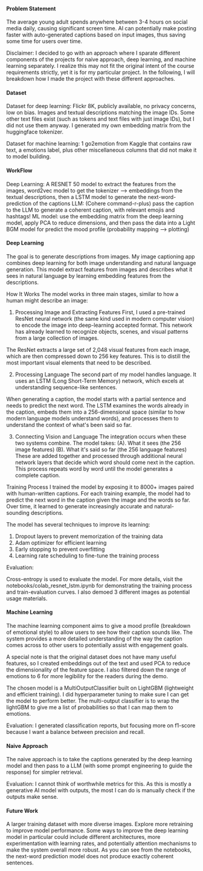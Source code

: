 #### Problem Statement
The average young adult spends anywhere between 3-4 hours on social media daily, causing significant screen time. AI can potentially make posting faster 
with auto-generated captions based on input images, thus saving some time for users over time. 

Disclaimer: I decided to go with an approach where I sparate different components of the projects for naive approach, deep learning, and machine learning separately. 
I realize this may not fit the original intent of the course requirements strictly, yet it is for my particular project. In the following, I will breakdown how I made the project with 
these different approaches.

#### Dataset 

Dataset for deep learning: Flickr 8K, publicly available, no privacy concerns, low on bias. 
Images and textual descriptions matching the image IDs. Some other text files exist (such as tokens and text files with just image IDs), but I did not use them anyway. 
I generated my own embedding matrix from the huggingface tokenizer. 

Dataset for machine learning: 1 go2emotion from Kaggle that contains raw text, a emotions label, plus other miscellaneous columns that did not make it to model building.

#### WorkFlow
Deep Learning: A RESNET 50 model to extract the features from the images, word2vec model to get the tokenizer —> embeddings from the textual descriptions, then a LSTM model to generate the next-word-prediction of the captions
LLM: (Cohere command-r-plus) pass the caption to the LLM to generate a coherent caption, with relevant emojis and hashtags!
ML model: use the embedding matrix from the deep learning model, apply PCA to reduce dimensions, and then pass the data into a Light BGM model for predict the mood profile (probability mapping —> plotting)

#### Deep Learning
The goal is to generate descriptions from images. 
My image captioning app combines deep learning for both image understanding and natural language generation. This model extract features from images and describes what it sees in natural language by learning embedding features from the descriptions.

How It Works
The model works in three main stages, similar to how a human might describe an image:

1. Processing Image and Extracting Features
First, I used a pre-trained ResNet neural network (the same kind used in modern computer vision) to encode the image into deep-learning accepted format. This network has already learned to recognize objects, scenes, and visual patterns from a large collection of images.

The ResNet extracts a large set of 2,048 visual features from each image, which are then compressed down to 256 key features. This is to distill the most important visual elements that need to be described.

2. Processing Language
The second part of my model handles language. It uses an LSTM (Long Short-Term Memory) network, which excels at understanding sequence-like sentences.

When generating a caption, the model starts with a partial sentence and needs to predict the next word. The LSTM examines the words already in the caption, embeds them into a 256-dimensional space (similar to how modern language models understand words), and processes them to understand the context of what's been said so far.

3. Connecting Vision and Language
The integration occurs when these two systems combine. The model takes:
(A). What it sees (the 256 image features)
(B). What it's said so far (the 256 language features)
These are added together and processed through additional neural network layers that decide which word should come next in the caption. This process repeats word by word until the model generates a complete caption.

Training Process
I trained the model by exposing it to 8000+ images paired with human-written captions. For each training example, the model had to predict the next word in the caption given the image and the words so far. Over time, it learned to generate increasingly accurate and natural-sounding descriptions.

The model has several techniques to improve its learning:

1. Dropout layers to prevent memorization of the training data
2. Adam optimizer for efficient learning
3. Early stopping to prevent overfitting
4. Learning rate scheduling to fine-tune the training process

Evaluation:

Cross-entropy is used to evaluate the model. For more details, visit the notebooks/colab_resnet_lstm.ipynb for demonstrating the training process and train-evaluation curves. 
I also demoed 3 different images as potential usage materials. 

#### Machine Learning

The machine learning component aims to give a mood profile (breakdown of emotional style) to allow users to see how their caption sounds like. 
The system provides a more detailed understanding of the way the caption comes across to other users to potentially assist with engagement goals. 

A special note is that the original dataset does not have many useful features, so I created embeddings out of the text and used PCA to reduce the dimensionality of the feature space.
I also filtered down the range of emotions to 6 for more legibility for the readers during the demo. 

The chosen model is a MultiOutputClassifier built on LightGBM (lightweight and efficient training). I did hyperparameter tuning to make sure I can get the model to perform better.
The multi-output classifier is to wrap the lightGBM to give me a list of probabilities so that I can map them to emotions. 

Evaluation: 
I generated classification reports, but focusing more on f1-score because I want a balance between precision and recall. 

#### Naive Approach

The naive approach is to take the captions generated by the deep learning model and then pass to a LLM (with some prompt engineering to guide the response) for simpler retrieval.

Evaluation:
I cannot think of worthwhile metrics for this. As this is mostly a generative AI model with outputs, the most I can do is manually check if the outputs make sense. 

#### Future Work 
A larger training dataset with more diverse images.
Explore more retraining to improve model performance. Some ways to improve the deep learning model in particular could include different architectures, more experimentation with learning rates,
and potentially attention mechanisms to make the system overall more robust. As you can see from the notebooks, the next-word prediction model does not produce exactly coherent sentences. 





